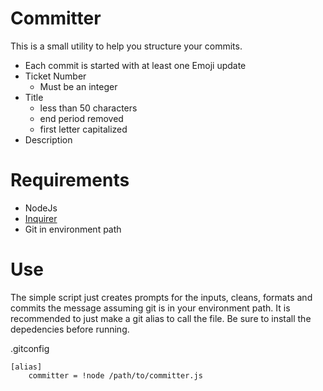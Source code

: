 # Committer

This is a small utility to help you structure your commits.

- Each commit is started with at least one Emoji update
- Ticket Number
    - Must be an integer
- Title
    - less than 50 characters
    - end period removed
    - first letter capitalized
- Description

# Requirements

- NodeJs
- [Inquirer](https://github.com/SBoudrias/Inquirer.js/)
- Git in environment path

# Use

The simple script just creates prompts for the inputs, cleans, formats and commits the message assuming git is in your environment path. It is recommended to just make a git alias to call the file. Be sure to install the depedencies before running.

.gitconfig
```
[alias]
    committer = !node /path/to/committer.js
```
